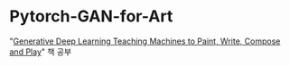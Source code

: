 # Pytorch-GAN-for-Art
"[Generative Deep Learning Teaching Machines to Paint, Write, Compose and Play](https://www.amazon.com/Generative-Deep-Learning-Teaching-Machines/dp/1492041947/ref=sr_1_1?dchild=1&keywords=Generative+Deep+Learning+Teaching+Machines+to+Paint%2C+Write%2C+Compose+and+Play&qid=1602440534&sr=8-1)" 책 공부 
